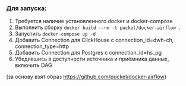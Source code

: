 ### Для запуска:
1. Требуется наличие установленного docker и docker-compose
2. Выполнить сборку ```docker build --rm -t puckel/docker-airflow .```
3. Запустить 
```docker-compose up -d```
4. Добавить Connection для ClickHouse с connection_id=dwh-ch, connection_type=http
5. Добавить Connection для Postgres с connection_id=hs_pg
6. Убедившись в доступности источника и приёмника данных, включить DAG

(за основу взят образ https://github.com/puckel/docker-airflow)
